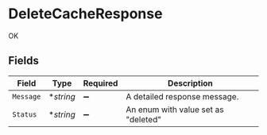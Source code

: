 # DeleteCacheResponse

OK


## Fields

| Field                               | Type                                | Required                            | Description                         |
| ----------------------------------- | ----------------------------------- | ----------------------------------- | ----------------------------------- |
| `Message`                           | **string*                           | :heavy_minus_sign:                  | A detailed response message.        |
| `Status`                            | **string*                           | :heavy_minus_sign:                  | An enum with value set as "deleted" |
